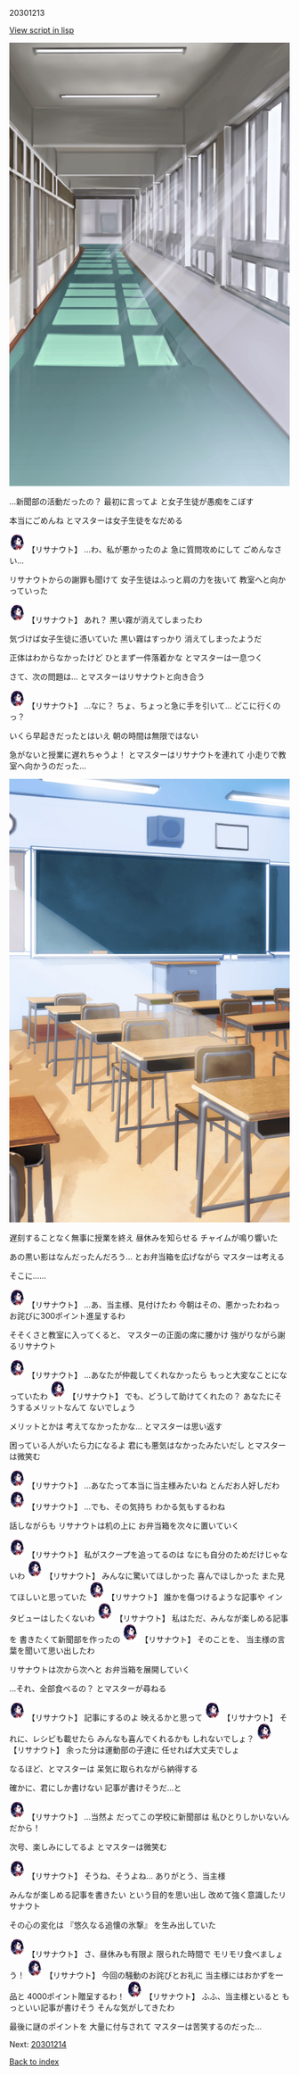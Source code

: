 20301213

[View script in lisp](../scripts/20301213.txt)

![corridor_daytime.png](../images/backgrounds/corridor_daytime.png)

…新聞部の活動だったの？
最初に言ってよ
と女子生徒が愚痴をこぼす

本当にごめんね
とマスターは女子生徒をなだめる

<img src="../images/units/203011.png" alt="203011.png" height="34"/>
【リサナウト】
…わ、私が悪かったのよ
急に質問攻めにして
ごめんなさい…

リサナウトからの謝罪も聞けて
女子生徒はふっと肩の力を抜いて
教室へと向かっていった

<img src="../images/units/203011.png" alt="203011.png" height="34"/>
【リサナウト】
あれ？
黒い霧が消えてしまったわ

気づけば女子生徒に憑いていた
黒い霧はすっかり
消えてしまったようだ

正体はわからなかったけど
ひとまず一件落着かな
とマスターは一息つく

さて、次の問題は…
とマスターはリサナウトと向き合う

<img src="../images/units/203011.png" alt="203011.png" height="34"/>
【リサナウト】
…なに？
ちょ、ちょっと急に手を引いて…
どこに行くのっ？

いくら早起きだったとはいえ
朝の時間は無限ではない

急がないと授業に遅れちゃうよ！
とマスターはリサナウトを連れて
小走りで教室へ向かうのだった…

![classroom01.png](../images/backgrounds/classroom01.png)

遅刻することなく無事に授業を終え
昼休みを知らせる
チャイムが鳴り響いた

あの黒い影はなんだったんだろう…
とお弁当箱を広げながら
マスターは考える

そこに……

<img src="../images/units/203011.png" alt="203011.png" height="34"/>
【リサナウト】
…あ、当主様、見付けたわ
今朝はその、悪かったわねっ
お詫びに300ポイント進呈するわ

そそくさと教室に入ってくると、
マスターの正面の席に腰かけ
強がりながら謝るリサナウト

<img src="../images/units/203011.png" alt="203011.png" height="34"/>
【リサナウト】
…あなたが仲裁してくれなかったら
もっと大変なことになっていたわ

<img src="../images/units/203011.png" alt="203011.png" height="34"/>
【リサナウト】
でも、どうして助けてくれたの？
あなたにそうするメリットなんて
ないでしょう

メリットとかは
考えてなかったかな…
とマスターは思い返す

困っている人がいたら力になるよ
君にも悪気はなかったみたいだし
とマスターは微笑む

<img src="../images/units/203011.png" alt="203011.png" height="34"/>
【リサナウト】
…あなたって本当に当主様みたいね
とんだお人好しだわ

<img src="../images/units/203011.png" alt="203011.png" height="34"/>
【リサナウト】
…でも、その気持ち
わかる気もするわね

話しながらも
リサナウトは机の上に
お弁当箱を次々に置いていく

<img src="../images/units/203011.png" alt="203011.png" height="34"/>
【リサナウト】
私がスクープを追ってるのは
なにも自分のためだけじゃないわ

<img src="../images/units/203011.png" alt="203011.png" height="34"/>
【リサナウト】
みんなに驚いてほしかった
喜んでほしかった
また見てほしいと思っていた

<img src="../images/units/203011.png" alt="203011.png" height="34"/>
【リサナウト】
誰かを傷つけるような記事や
インタビューはしたくないわ

<img src="../images/units/203011.png" alt="203011.png" height="34"/>
【リサナウト】
私はただ、みんなが楽しめる記事を
書きたくて新聞部を作ったの

<img src="../images/units/203011.png" alt="203011.png" height="34"/>
【リサナウト】
そのことを、
当主様の言葉を聞いて思い出したわ

リサナウトは次から次へと
お弁当箱を展開していく

…それ、全部食べるの？
とマスターが尋ねる

<img src="../images/units/203011.png" alt="203011.png" height="34"/>
【リサナウト】
記事にするのよ
映えるかと思って

<img src="../images/units/203011.png" alt="203011.png" height="34"/>
【リサナウト】
それに、レシピも載せたら
みんなも喜んでくれるかも
しれないでしょ？

<img src="../images/units/203011.png" alt="203011.png" height="34"/>
【リサナウト】
余った分は運動部の子達に
任せれば大丈夫でしょ

なるほど、とマスターは
呆気に取られながら納得する

確かに、君にしか書けない
記事が書けそうだ…と

<img src="../images/units/203011.png" alt="203011.png" height="34"/>
【リサナウト】
…当然よ
だってこの学校に新聞部は
私ひとりしかいないんだから！

次号、楽しみにしてるよ
とマスターは微笑む

<img src="../images/units/203011.png" alt="203011.png" height="34"/>
【リサナウト】
そうね、そうよね…
ありがとう、当主様

みんなが楽しめる記事を書きたい
という目的を思い出し
改めて強く意識したリサナウト

その心の変化は
『悠久なる追懐の氷撃』
を生み出していた

<img src="../images/units/203011.png" alt="203011.png" height="34"/>
【リサナウト】
さ、昼休みも有限よ
限られた時間で
モリモリ食べましょう！

<img src="../images/units/203011.png" alt="203011.png" height="34"/>
【リサナウト】
今回の騒動のお詫びとお礼に
当主様にはおかずを一品と
4000ポイント贈呈するわ！

<img src="../images/units/203011.png" alt="203011.png" height="34"/>
【リサナウト】
ふふ、当主様といると
もっといい記事が書けそう
そんな気がしてきたわ

最後に謎のポイントを
大量に付与されて
マスターは苦笑するのだった…


Next: [20301214](20301214.md)

[Back to index](index.md)
